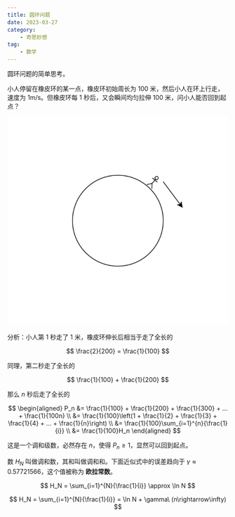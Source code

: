 ```yaml
---
title: 圆环问题
date: 2023-03-27
category:
    - 奇思妙想
tag:
    - 数学
---
```


圆环问题的简单思考。

<!-- more -->

小人停留在橡皮环的某一点，橡皮环初始周长为 $100$ 米，然后小人在环上行走，速度为 $1\text{m/s}$。但橡皮环每 $1$ 秒后，又会瞬间均匀拉伸 $100$ 米，问小人能否回到起点？

![people-on-ring](./images/people-on-ring.svg)

分析：小人第 $1$ 秒走了 $1$ 米，橡皮环伸长后相当于走了全长的

$$
\frac{2}{200} = \frac{1}{100}
$$

同理，第二秒走了全长的

$$
\frac{1}{100} + \frac{1}{200}
$$

那么 $n$ 秒后走了全长的

$$
\begin{aligned}
    P_n &= \frac{1}{100} + \frac{1}{200} + \frac{1}{300} + ... + \frac{1}{100n} \\
    &= \frac{1}{100}\left(1 + \frac{1}{2} + \frac{1}{3} + \frac{1}{4} + ... + \frac{1}{n}\right) \\
    &= \frac{1}{100}\sum_{i=1}^{n}{\frac{1}{i}} \\
    &= \frac{1}{100}H_n
\end{aligned}
$$

这是一个调和级数，必然存在 $n$，使得 $P_n \geqslant 1$，显然可以回到起点。

数 $H_N$ 叫做调和数，其和叫做调和和。下面近似式中的误差趋向于 $\gamma \approx 0.57721566$，这个值被称为 **欧拉常数**。

$$
H_N = \sum_{i=1}^{N}{\frac{1}{i}} \approx \ln N
$$

$$
H_N = \sum_{i=1}^{N}{\frac{1}{i}} = \ln N + \gamma\ (n\rightarrow\infty)
$$
